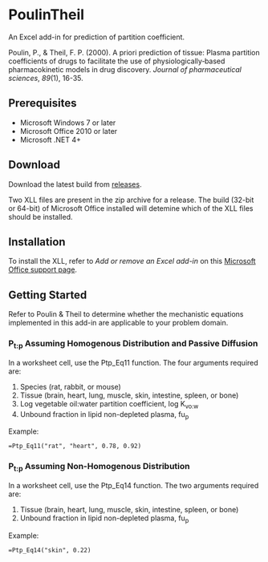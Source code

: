 # PoulinTheil
An Excel add-in for prediction of partition coefficient.

Poulin, P., & Theil, F. P. (2000). A priori prediction of tissue: Plasma partition coefficients of drugs to facilitate the use of physiologically‐based pharmacokinetic models in drug discovery. _Journal of pharmaceutical sciences_, _89_(1), 16-35.

## Prerequisites
* Microsoft Windows 7 or later
* Microsoft Office 2010 or later
* Microsoft .NET 4+

## Download
Download the latest build from [releases](http://www.github.com/HSL/PoulinTheil/releases/).

Two XLL files are present in the zip archive for a release. The build (32-bit or 64-bit) of Microsoft Office installed will detemine which of the XLL files should be installed.

## Installation
To install the XLL, refer to _Add or remove an Excel add-in_ on this [Microsoft Office support page](https://support.office.com/en-us/article/Add-or-remove-add-ins-0af570c4-5cf3-4fa9-9b88-403625a0b460).

## Getting Started
Refer to Poulin & Theil to determine whether the mechanistic equations implemented in this add-in are applicable to your problem domain.

### P<sub>t:p</sub> Assuming Homogenous Distribution and Passive Diffusion

In a worksheet cell, use the Ptp_Eq11 function. The four arguments required are:

1. Species (rat, rabbit, or mouse)
2. Tissue (brain, heart, lung, muscle, skin, intestine, spleen, or bone)
3. Log vegetable oil:water partition coefficient, log K<sub>vo:w</sub>
4. Unbound fraction in lipid non-depleted plasma, fu<sub>p</sub>

Example:

```
=Ptp_Eq11("rat", "heart", 0.78, 0.92)
```

### P<sub>t:p</sub> Assuming Non-Homogenous Distribution

In a worksheet cell, use the Ptp_Eq14 function. The two arguments required are:

1. Tissue (brain, heart, lung, muscle, skin, intestine, spleen, or bone)
2. Unbound fraction in lipid non-depleted plasma, fu<sub>p</sub>

Example:

```
=Ptp_Eq14("skin", 0.22)
```